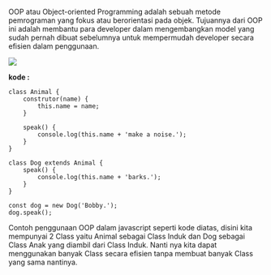 OOP atau Object-oriented Programming adalah sebuah metode pemrograman yang fokus atau berorientasi pada objek. Tujuannya dari OOP ini adalah membantu para developer dalam mengembangkan model yang sudah pernah dibuat sebelumnya untuk mempermudah developer secara efisien dalam penggunaan.

![](https://lh7-us.googleusercontent.com/docsz/AD_4nXchnpPRvuN9d5GdCXUnVhkRo_yNQ-T4FLr_k9P67g9c2V7L29KuYA_e9J7myONudBmvrUJpj1c7Ql2yozcluxlyBco8q4FeKZCbnpAjAonD00RKxjH7bfKHG1JhjqtxmqTj6hyRKHs398gT-q1ZVZ7buxnjGF_RjO_4noQCgg?key=ESYW2iUyREQEYzkaKMR1vg)

**kode :**
```
class Animal {
    construtor(name) {
        this.name = name;
    }

    speak() {
        console.log(this.name + 'make a noise.');
    }
}

class Dog extends Animal {
    speak() {
        console.log(this.name + 'barks.');
    }
}

const dog = new Dog('Bobby.');
dog.speak();
```

Contoh penggunaan OOP dalam javascript seperti kode diatas, disini kita mempunyai 2 Class yaitu Animal sebagai Class Induk dan Dog sebagai Class Anak yang diambil dari Class Induk. Nanti nya kita dapat menggunakan banyak Class secara efisien tanpa membuat banyak Class yang sama nantinya.